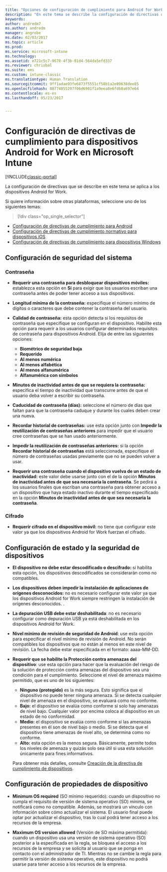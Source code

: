 ```yaml
---
title: "Opciones de configuración de cumplimiento para Android for Work | Microsoft Docs"
description: "En este tema se describe la configuración de directivas de cumplimiento para dispositivos Android que son compatibles con Android for Work."
keywords: 
author: andredm7
ms.author: andredm
manager: angrobe
ms.date: 02/03/2017
ms.topic: article
ms.prod: 
ms.service: microsoft-intune
ms.technology: 
ms.assetid: e721c5c7-9678-4f3b-81d4-564da5efd337
ms.reviewer: chrisbal
ms.suite: ems
ms.custom: intune-classic
ms.translationtype: Human Translation
ms.sourcegitcommit: 9ff1adae93fe6873f5551cf58b1a2e89638dee85
ms.openlocfilehash: 88774055297f06d6901f1a9eea8e6fd60a697e64
ms.contentlocale: es-es
ms.lasthandoff: 05/23/2017


---
```



# <a name="compliance-policy-settings-for-android-for-work-devices-in-microsoft-intune"></a>Configuración de directivas de cumplimiento para dispositivos Android for Work en Microsoft Intune

[!INCLUDE[classic-portal](../includes/classic-portal.md)]

La configuración de directivas que se describe en este tema se aplica a los dispositivos Android for Work.

Si quiere información sobre otras plataformas, seleccione uno de los siguientes temas:
> [!div class="op_single_selector"]
- [Configuración de directivas de cumplimiento para Android](android-compliance-policy-settings-in-microsoft-intune.md)
- [Configuración de directivas de cumplimiento normativo para dispositivos iOS](ios-compliance-policy-settings-in-microsoft-intune.md)
- [Configuración de directivas de cumplimiento para dispositivos Windows](windows-compliance-policy-settings-in-microsoft-intune.md)

## <a name="system-security-settings"></a>Configuración de seguridad del sistema
### <a name="password"></a>Contraseña
- **Requerir una contraseña para desbloquear dispositivos móviles:** establezca esta opción en **Sí** para exigir que los usuarios escriban una contraseña antes de poder tener acceso a sus dispositivos.

-  **Longitud mínima de la contraseña:** especifique el número mínimo de dígitos o caracteres que debe contener la contraseña del usuario.

- **Calidad de contraseña:** esta opción detecta si los requisitos de contraseña que especifique se configuran en el dispositivo. Habilite esta opción para requerir a los usuarios configurar determinados requisitos de contraseña para dispositivos Android. Elija de entre las siguientes opciones:
  -   **Biométrico de seguridad baja**
  - **Requerido**
  -   **Al menos numérica**
  -   **Al menos alfabética**
  -   **Al menos alfanumérica**
  -   **Alfanumérica con símbolos**

- **Minutos de inactividad antes de que se requiera la contraseña:** especifica el tiempo de inactividad que transcurre antes de que el usuario deba volver a escribir su contraseña.

- **Caducidad de contraseña (días):** seleccione el número de días que faltan para que la contraseña caduque y durante los cuales deben crear una nueva.

- **Recordar historial de contraseñas:** use esta opción junto con **Impedir la reutilización de contraseñas anteriores** para impedir que el usuario cree contraseñas que se han usado anteriormente.

- **Impedir la reutilización de contraseñas anteriores:** si la opción **Recordar historial de contraseñas** está seleccionada, especifique el número de contraseñas usadas previamente que no se pueden volver a usar.

- **Requerir una contraseña cuando el dispositivo vuelva de un estado de inactividad:** este valor debe usarse junto con el de la opción **Minutos de inactividad antes de que sea necesaria la contraseña**. Se pedirá a los usuarios finales que escriban una contraseña para obtener acceso a un dispositivo que haya estado inactivo durante el tiempo especificado en la opción **Minutos de inactividad antes de que sea necesaria la contraseña**.

### <a name="encryption"></a>Cifrado
- **Requerir cifrado en el dispositivo móvil:** no tiene que configurar este valor ya que los dispositivos Android for Work fuerzan el cifrado.

## <a name="device-health-and-security-settings"></a>Configuración de estado y la seguridad de dispositivos

- **El dispositivo no debe estar descodificado o descifrado:** si habilita esta opción, los dispositivos descodificados se considerarán como no compatibles.
- **Los dispositivos deben impedir la instalación de aplicaciones de orígenes desconocidos:** no es necesario configurar este valor ya que los dispositivos Android for Work siempre restringen la instalación de orígenes desconocidos. .  

- **La depuración USB debe estar deshabilitada**: no es necesario configurar como depuración USB ya está deshabilitada en los dispositivos Android for Work.

- **Nivel mínimo de revisión de seguridad de Android**: use esta opción para especificar el nivel mínimo de revisión de Android.  No serán compatibles los dispositivos que no están al menos en este nivel de revisión. La fecha debe estar especificada en el formato: aaaa-MM-DD.
- **Requerir que se habilite la Protección contra amenazas del dispositivo**: use esta opción para hacer que la evaluación del riesgo de la solución de protección contra amenazas del dispositivo sea una condición para el cumplimiento. Seleccione el nivel de amenaza máximo permitido, que es uno de los siguientes:

  - **Ninguno (protegido)** es la más segura. Esto significa que el dispositivo no puede tener ninguna amenaza. Si se detecta cualquier nivel de amenaza en el dispositivo, se evaluará como no conforme.
  - **Bajo:** el dispositivo se evalúa como conforme si solo hay amenazas de nivel bajo. Cualquier valor por encima coloca al dispositivo en un estado de no conformidad.
  - **Medio:** el dispositivo se evalúa como conforme si las amenazas presentes en él son de nivel bajo o medio. Si se detecta que el dispositivo tiene amenazas de nivel alto, se determina como no conforme.
  - **Alto:** esta opción es la menos segura. Básicamente, permite todos los niveles de amenaza y quizás solo sea útil si usa esta solución únicamente para fines informativos.

  Para obtener más detalles, consulte [Creación de la directiva de cumplimiento de dispositivos](create-lookout-device-compliance-policy.md).

## <a name="device-property-settings"></a>Configuración de propiedades de dispositivo
- **Minimum OS required** (SO mínimo requerido): cuando un dispositivo no cumpla el requisito de versión de sistema operativo (SO) mínima, se notificará como no compatible.
  Además, se mostrará un vínculo con información sobre cómo actualizar el sistema. El usuario final puede optar por actualizar el dispositivo, tras lo cual podrá tener acceso a los recursos de la empresa.

- **Maximum OS version allowed** (Versión de SO máxima permitida): cuando un dispositivo usa una versión de sistema operativo (SO) posterior a la especificada en la regla, se bloquea el acceso a los recursos de la empresa y se solicita al usuario que se ponga en contacto con el administrador de TI. Mientras no se cambie la regla para permitir la versión de sistema operativo, este dispositivo no podrá usarse para tener acceso a los recursos de la empresa.


